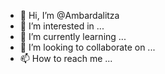- 👋 Hi, I’m @Ambardalitza
- 👀 I’m interested in ...
- 🌱 I’m currently learning ...
- 💞️ I’m looking to collaborate on ...
- 📫 How to reach me ...

<!---
Ambardalitza/Ambardalitza is a ✨ special ✨ repository because its `README.md` (this file) appears on your GitHub profile.
You can click the Preview link to take a look at your changes.
--->
